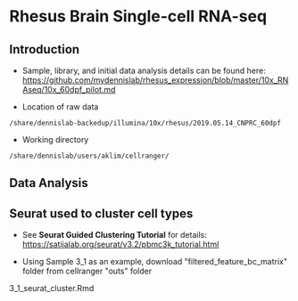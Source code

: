 # Rhesus Brain Single-cell RNA-seq

## Introduction
* Sample, library, and initial data analysis details can be found here:
https://github.com/mydennislab/rhesus_expression/blob/master/10x_RNAseq/10x_60dpf_pilot.md

* Location of raw data
```
/share/dennislab-backedup/illumina/10x/rhesus/2019.05.14_CNPRC_60dpf
```
* Working directory
```
/share/dennislab/users/aklim/cellranger/
```

## Data Analysis

## Seurat used to cluster cell types
* See **Seurat Guided Clustering Tutorial** for details:
https://satijalab.org/seurat/v3.2/pbmc3k_tutorial.html

* Using Sample 3_1 as an example, download "filtered_feature_bc_matrix" folder from cellranger "outs" folder

3_1_seurat_cluster.Rmd
